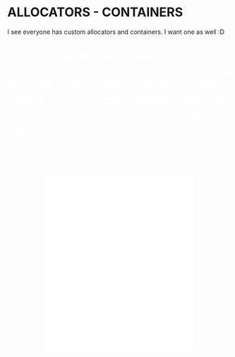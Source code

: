 # ALLOCATORS - CONTAINERS

I see everyone has custom allocators and containers. I want one
as well :D

<div style="color: #fff; font-size: 2em; text-align: justify; text-justify: inter-word">
    <p>
    In your house, kids sitting infront of tv, straight ahead
    chocolates and  biscuits in the hands of the children acting
    in the commercial. The kid watching the commercial thinks and says:
    </p>
    <div style="color: #fff;
              font-size: 3em;
              margin: 1em 1em 1em 1em;
              text-align: center;
              text-justify: inter-word;
              display: flex;
              justify-content: center;
              ">
        <img src="readmeExtra.svg" width="400" height="400" alt="css-in-readme">
    </div>
</div>
